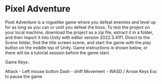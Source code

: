 # Pixel Adventure
Pixel Adventure is a roguelike game where you defeat enemies and level up for as long as you can or until you defeat the boss.
To test the project on your local machine, download the project as a zip file, extract it in a folder, and then import it into Unity with editor version 2022.3.41f1. Direct to the Scene folder, find the title screen scene, and start the game with the play button on the middle top of Unity. Game instructions is shown below, or there will be a tutorial session before the game start.

Game Keys:

Attack - Left mouse button
Dash - shift
Movement - WASD / Arrow Keys
Esc to pause the game
